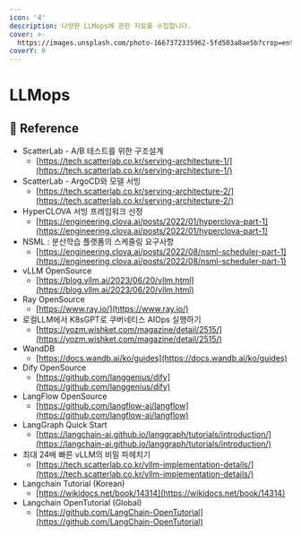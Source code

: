 ```yaml
---
icon: '4'
description: 다양한 LLMops에 관한 자료를 수집합니다.
cover: >-
  https://images.unsplash.com/photo-1667372335962-5fd503a8ae5b?crop=entropy&cs=srgb&fm=jpg&ixid=M3wxOTcwMjR8MHwxfHNlYXJjaHw5fHxkZXZvcHN8ZW58MHx8fHwxNzMwNjIwNjE1fDA&ixlib=rb-4.0.3&q=85
coverY: 0
---
```


# LLMops

## 📜 Reference

* ScatterLab - A/B 테스트를 위한 구조설계
  * [https://tech.scatterlab.co.kr/serving-architecture-1/](https://tech.scatterlab.co.kr/serving-architecture-1/)
* ScatterLab - ArgoCD와 모델 서빙
  * [https://tech.scatterlab.co.kr/serving-architecture-2/](https://tech.scatterlab.co.kr/serving-architecture-2/)
* HyperCLOVA 서빙 프레임워크 선정
  * [https://engineering.clova.ai/posts/2022/01/hyperclova-part-1](https://engineering.clova.ai/posts/2022/01/hyperclova-part-1)
* NSML : 분산학습 플랫폼의 스케줄링 요구사항
  * [https://engineering.clova.ai/posts/2022/08/nsml-scheduler-part-1](https://engineering.clova.ai/posts/2022/08/nsml-scheduler-part-1)
* vLLM OpenSource
  * [https://blog.vllm.ai/2023/06/20/vllm.html](https://blog.vllm.ai/2023/06/20/vllm.html)
* Ray OpenSource
  * [https://www.ray.io/](https://www.ray.io/)
* 로컬LLM에서 K8sGPT로 쿠버네티스 AIOps 실행하기
  * [https://yozm.wishket.com/magazine/detail/2515/](https://yozm.wishket.com/magazine/detail/2515/)
* WandDB
  * [https://docs.wandb.ai/ko/guides](https://docs.wandb.ai/ko/guides)
* Dify OpenSource
  * [https://github.com/langgenius/dify](https://github.com/langgenius/dify)
* LangFlow OpenSource
  * [https://github.com/langflow-ai/langflow](https://github.com/langflow-ai/langflow)
* LangGraph Quick Start
  * [https://langchain-ai.github.io/langgraph/tutorials/introduction/](https://langchain-ai.github.io/langgraph/tutorials/introduction/)
* 최대 24배 빠른 vLLM의 비밀 파헤치기
  * [https://tech.scatterlab.co.kr/vllm-implementation-details/](https://tech.scatterlab.co.kr/vllm-implementation-details/)
* Langchain Tutorial (Korean)
  * [https://wikidocs.net/book/14314](https://wikidocs.net/book/14314)
* Langchain OpenTutorial (Global)
  * [https://github.com/LangChain-OpenTutorial](https://github.com/LangChain-OpenTutorial)
